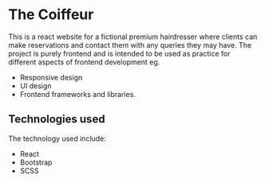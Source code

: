 # The Coiffeur

This is a react website for a fictional premium hairdresser where clients can make reservations and contact them with any queries they may have.
The project is purely frontend and is intended to be used as practice for different aspects of frontend development eg.

-   Responsive design
-   UI design
-   Frontend frameworks and libraries.

## Technologies used

The technology used include:

-   React
-   Bootstrap
-   SCSS
